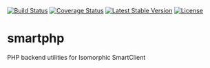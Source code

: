 [![Build Status](https://travis-ci.org/IntraWarez/smartphp.svg?branch=master)](https://travis-ci.org/IntraWarez/smartphp)
[![Coverage Status](https://coveralls.io/repos/github/IntraWarez/smartphp/badge.svg?branch=master)](https://coveralls.io/github/IntraWarez/smartphp?branch=master)
[![Latest Stable Version](https://poser.pugx.org/intrawarez/smartphp/v/stable)](https://packagist.org/packages/intrawarez/smartphp)
[![License](https://poser.pugx.org/intrawarez/smartphp/license)](https://packagist.org/packages/intrawarez/smartphp)

# smartphp
PHP backend utilities for Isomorphic SmartClient 
